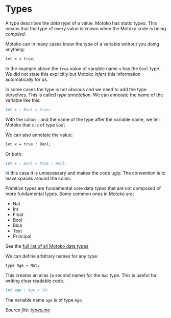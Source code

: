 # Types

A type describes the *data type* of a value. Motoko has static types. This means that the type of every value is known when the Motoko code is being *compiled*.

Motoko can in many cases know the type of a variable without you doing anything:

```markdown
let x = true;
```

In the example above the `true` value of variable name `x` has the `Bool` type. We did not state this explicitly but Motoko *infers* this information automatically for us.

In some cases the type is not obvious and we need to add the type ourselves. This is called *type annotation*. We can annotate the name of the variable like this:

```markdown
let x : Bool = true;
```

With the colon `:` and the name of the type after the variable name, we tell Motoko that `x` is of type `Bool`.

We can also annotate the value:

```markdown
let x = true : Bool;
```

Or both:

```markdown
let x : Bool = true : Bool;
```
    
In this case it is unnecessary and makes the code ugly. The convention is to leave spaces around the colon.

*Primitive types* are fundamental core data types that are not *composed* of more fundamental types. Some common ones in Motoko are:  
- Nat
- Int
- Float
- Bool
- Blob
- Text
- Principal

See the [full list of all Motoko data types](https://internetcomputer.org/docs/current/developer-docs/build/cdks/motoko-dfinity/language-manual#primitive-types)
 
We can define arbitrary names for any type:

```markdown
type Age = Nat;
```   

This creates an alias (a second name) for the `Nat` type. This is useful for writing clear readable code.

```markdown
let age : Age = 18; 
```

The variable name `age` is of type `Age`. 

*Source file: [types.mo](types.mo)*

